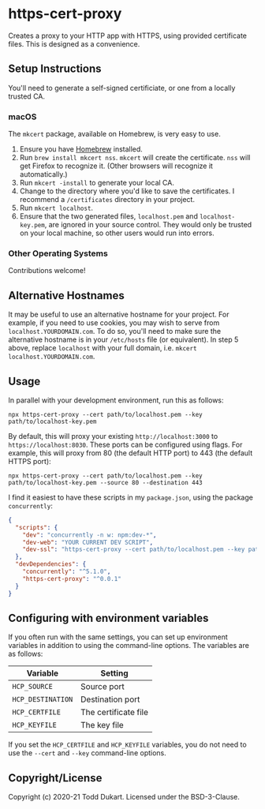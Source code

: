 # https-cert-proxy

Creates a proxy to your HTTP app with HTTPS, using provided certificate files. This is designed as a
convenience.

## Setup Instructions

You'll need to generate a self-signed certificiate, or one from a locally trusted CA.

### macOS

The `mkcert` package, available on Homebrew, is very easy to use.

1. Ensure you have [Homebrew](https://brew.sh) installed.
2. Run `brew install mkcert nss`. `mkcert` will create the certificate. `nss` will get Firefox to
   recognize it. (Other browsers will recognize it automatically.)
3. Run `mkcert -install` to generate your local CA.
4. Change to the directory where you'd like to save the certificates. I recommend a `/certificates`
   directory in your project.
5. Run `mkcert localhost`.
6. Ensure that the two generated files, `localhost.pem` and `localhost-key.pem`, are ignored in your
   source control. They would only be trusted on your local machine, so other users would run into
   errors.

### Other Operating Systems

Contributions welcome!

## Alternative Hostnames
It may be useful to use an alternative hostname for your project. For example, if you need to use
cookies, you may wish to serve from `localhost.YOURDOMAIN.com`. To do so, you'll need to make sure
the alternative hostname is in your `/etc/hosts` file (or equivalent). In step 5 above, replace
`localhost` with your full domain, i.e. `mkcert localhost.YOURDOMAIN.com`.

## Usage

In parallel with your development environment, run this as follows:

```shell script
npx https-cert-proxy --cert path/to/localhost.pem --key path/to/localhost-key.pem
```

By default, this will proxy your existing `http://localhost:3000` to `https://localhost:8030`. These
ports can be configured using flags. For example, this will proxy from 80 (the default HTTP port) to
443 (the default HTTPS port):

```shell script
npx https-cert-proxy --cert path/to/localhost.pem --key path/to/localhost-key.pem --source 80 --destination 443
```

I find it easiest to have these scripts in my `package.json`, using the package `concurrently`:

```json
{
  "scripts": {
    "dev": "concurrently -n w: npm:dev-*",
    "dev-web": "YOUR CURRENT DEV SCRIPT",
    "dev-ssl": "https-cert-proxy --cert path/to/localhost.pem --key path/to/localhost-key.pem"
  },
  "devDependencies": {
    "concurrently": "^5.1.0",
    "https-cert-proxy": "^0.0.1"
  }
}
```

## Configuring with environment variables

If you often run with the same settings, you can set up environment variables in addition to using
the command-line options. The variables are as follows:

| Variable          | Setting              |
|-------------------|----------------------|
| `HCP_SOURCE`      | Source port          |
| `HCP_DESTINATION` | Destination port     |
| `HCP_CERTFILE`    | The certificate file |
| `HCP_KEYFILE`     | The key file         |

If you set the `HCP_CERTFILE` and `HCP_KEYFILE` variables, you do not need to use the `--cert` and
`--key` command-line options.

## Copyright/License

Copyright (c) 2020-21 Todd Dukart. Licensed under the BSD-3-Clause.
